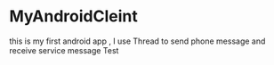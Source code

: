 # MyAndroidCleint
this is my first android app , I use Thread to send phone message and receive service message
Test
